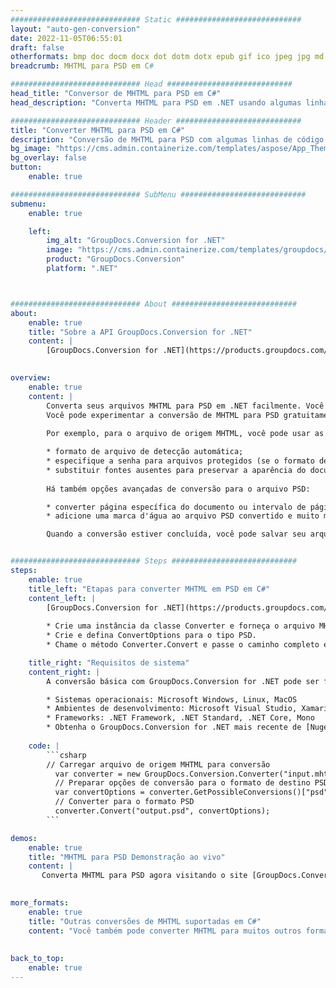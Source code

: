 ```yaml
---
############################# Static ############################
layout: "auto-gen-conversion"
date: 2022-11-05T06:55:01
draft: false
otherformats: bmp doc docm docx dot dotm dotx epub gif ico jpeg jpg md odt ott pdf png psd rtf tex tif tiff txt xps
breadcrumb: MHTML para PSD em C#

############################# Head ############################
head_title: "Conversor de MHTML para PSD em C#"
head_description: "Converta MHTML para PSD em .NET usando algumas linhas de código. Use a API de conversão de documentos do GroupDocs para converter mais de 160 formatos de arquivo."

############################# Header ############################
title: "Converter MHTML para PSD em C#"
description: "Conversão de MHTML para PSD com algumas linhas de código .NET"
bg_image: "https://cms.admin.containerize.com/templates/aspose/App_Themes/V3/images/bg/header1.png"
bg_overlay: false
button:
    enable: true

############################# SubMenu ############################
submenu:
    enable: true

    left:
        img_alt: "GroupDocs.Conversion for .NET"
        image: "https://cms.admin.containerize.com/templates/groupdocs/images/product-logos/90x90-noborder/groupdocs-conversion-net.png"
        product: "GroupDocs.Conversion"
        platform: ".NET"



############################# About ############################
about:
    enable: true
    title: "Sobre a API GroupDocs.Conversion for .NET"
    content: |
        [GroupDocs.Conversion for .NET](https://products.groupdocs.com/conversion/net/) pode ser usado para converter Microsoft Word, Excel, PowerPoint, PDF, Visio e outros formatos. GroupDocs.Conversion é uma API independente que é adequada para sistemas internos e de back-end onde é necessário alto desempenho. Não depende de nenhum software como Microsoft ou Open Office.
    

overview:
    enable: true
    content: |
        Converta seus arquivos MHTML para PSD em .NET facilmente. Você pode usar apenas algumas linhas de código C# em qualquer plataforma de sua escolha, como - Windows, Linux, macOS.
        Você pode experimentar a conversão de MHTML para PSD gratuitamente e avaliar a qualidade dos resultados da conversão. Juntamente com cenários de conversão de arquivo simples, você pode tentar opções mais avançadas para carregar o arquivo de origem MHTML e para salvar o resultado de saída PSD. 
        
        Por exemplo, para o arquivo de origem MHTML, você pode usar as seguintes opções de carregamento:

        * formato de arquivo de detecção automática;
        * especifique a senha para arquivos protegidos (se o formato de arquivo suportar);
        * substituir fontes ausentes para preservar a aparência do documento.
        
        Há também opções avançadas de conversão para o arquivo PSD:

        * converter página específica do documento ou intervalo de páginas;
        * adicione uma marca d'água ao arquivo PSD convertido e muito mais.

        Quando a conversão estiver concluída, você pode salvar seu arquivo PSD no caminho do arquivo local ou em qualquer armazenamento de terceiros, como FTP, Amazon S3, Google Drive, Dropbox etc. Observe - para converter MHTML para {{ TO}} não há necessidade de nenhum software adicional instalado - como MS Office, Open Office, Adobe Acrobat Reader etc.


############################# Steps ############################
steps:
    enable: true
    title_left: "Etapas para converter MHTML em PSD em C#"
    content_left: |
        [GroupDocs.Conversion for .NET](https://products.groupdocs.com/conversion/net/) torna mais fácil para os desenvolvedores converter um arquivo MHTML para PSD com algumas linhas de código.
        
        * Crie uma instância da classe Converter e forneça o arquivo MHTML com o caminho completo
        * Crie e defina ConvertOptions para o tipo PSD.
        * Chame o método Converter.Convert e passe o caminho completo e o formato (PSD) como parâmetro

    title_right: "Requisitos de sistema"
    content_right: |
        A conversão básica com GroupDocs.Conversion for .NET pode ser feita em apenas algumas etapas simples. Nossas APIs são suportadas em todas as principais plataformas e sistemas operacionais. Antes de executar o código abaixo, certifique-se de ter os seguintes pré-requisitos instalados em seu sistema.

        * Sistemas operacionais: Microsoft Windows, Linux, MacOS
        * Ambientes de desenvolvimento: Microsoft Visual Studio, Xamarin, MonoDevelop
        * Frameworks: .NET Framework, .NET Standard, .NET Core, Mono
        * Obtenha o GroupDocs.Conversion for .NET mais recente de [Nuget](https://www.nuget.org/packages/groupdocs.conversion)
         
    code: |
        ```csharp    
        // Carregar arquivo de origem MHTML para conversão
          var converter = new GroupDocs.Conversion.Converter("input.mhtml");
          // Preparar opções de conversão para o formato de destino PSD
          var convertOptions = converter.GetPossibleConversions()["psd"].ConvertOptions;
          // Converter para o formato PSD
          converter.Convert("output.psd", convertOptions);
        ```

demos:
    enable: true
    title: "MHTML para PSD Demonstração ao vivo"
    content: |
       Converta MHTML para PSD agora visitando o site [GroupDocs.Conversion App](https://products.groupdocs.app/conversion/family). A demonstração online tem as seguintes vantagens
          

more_formats:
    enable: true
    title: "Outras conversões de MHTML suportadas em C#"
    content: "Você também pode converter MHTML para muitos outros formatos de arquivo. Por favor, veja a lista abaixo."
       
       
back_to_top:
    enable: true
---
```

